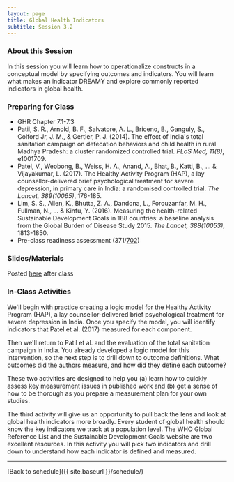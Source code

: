```yaml
---
layout: page
title: Global Health Indicators
subtitle: Session 3.2
---
```


### About this Session

In this session you will learn how to operationalize constructs in a conceptual model by specifying outcomes and indicators. You will learn what makes an indicator DREAMY and explore commonly reported indicators in global health. 

### Preparing for Class

* GHR Chapter 7.1-7.3
* Patil, S. R., Arnold, B. F., Salvatore, A. L., Briceno, B., Ganguly, S., Colford Jr, J. M., & Gertler, P. J. (2014). The effect of India's total sanitation campaign on defecation behaviors and child health in rural Madhya Pradesh: a cluster randomized controlled trial. *PLoS Med, 11(8)*, e1001709.
* Patel, V., Weobong, B., Weiss, H. A., Anand, A., Bhat, B., Katti, B., ... & Vijayakumar, L. (2017). The Healthy Activity Program (HAP), a lay counsellor-delivered brief psychological treatment for severe depression, in primary care in India: a randomised controlled trial. *The Lancet, 389(10065)*, 176-185.
* Lim, S. S., Allen, K., Bhutta, Z. A., Dandona, L., Forouzanfar, M. H., Fullman, N., ... & Kinfu, Y. (2016). Measuring the health-related Sustainable Development Goals in 188 countries: a baseline analysis from the Global Burden of Disease Study 2015. *The Lancet, 388(10053)*, 1813-1850.
* Pre-class readiness assessment (371/[702](https://sakai.duke.edu/samigo-app/servlet/Login?id=6c32d459-89fb-4545-b333-cd786e86aca11506093394705))

### Slides/Materials

Posted [here](https://drive.google.com/drive/folders/0Bxn_jkXZ1lxuVklQakF4MjZGSDQ?usp=sharing) after class

### In-Class Activities

We'll begin with practice creating a logic model for the Healthy Activity Program (HAP), a lay counsellor-delivered brief psychological treatment for severe depression in India. Once you specify the model, you will identify indicators that Patel et al. (2017) measured for each component.

Then we'll return to Patil et al. and the evaluation of the total sanitation campaign in India. You already developed a logic model for this intervention, so the next step is to drill down to outcome definitions. What outcomes did the authors measure, and how did they define each outcome?

These two activities are designed to help you (a) learn how to quickly assess key measurement issues in published work and (b) get a sense of how to be thorough as you prepare a measurement plan for your own studies.

The third activity will give us an opportunity to pull back the lens and look at global health indicators more broadly. Every student of global health should know the key indicators we track at a population level. The WHO Global Reference List and the Sustainable Development Goals website are two excellent resources. In this activity you will pick two indicators and drill down to understand how each indicator is defined and measured.

* * *

[Back to schedule]({{ site.baseurl }}/schedule/)